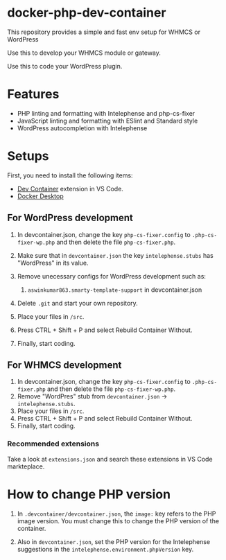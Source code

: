 # docker-php-dev-container

This repository provides a simple and fast env setup for WHMCS or WordPress

Use this to develop your WHMCS module or gateway.

Use this to code your WordPress plugin.

# Features
* PHP linting and formatting with Intelephense and php-cs-fixer
* JavaScript linting and formatting with ESlint and Standard style
* WordPress autocompletion with Intelephense

# Setups

First, you need to install the following items:
* [Dev Container](https://marketplace.visualstudio.com/items?itemName=ms-vscode-remote.remote-containers) extension in VS Code.
* [Docker Desktop](https://www.docker.com/products/docker-desktop/)

## For WordPress development

1. In devcontainer.json, change the key `php-cs-fixer.config` to `.php-cs-fixer-wp.php` and then delete the file `php-cs-fixer.php`.

2. Make sure that in `devcontainer.json` the key `intelephense.stubs` has "WordPress" in its value.
3. Remove unecessary configs for WordPress development such as:
   1. `aswinkumar863.smarty-template-support` in devcontainer.json
4. Delete `.git` and start your own repository.
5. Place your files in `/src`.
6. Press CTRL + Shift + P and select Rebuild Container Without.
7. Finally, start coding.

## For WHMCS development
1. In devcontainer.json, change the key `php-cs-fixer.config` to `.php-cs-fixer.php` and then delete the file `php-cs-fixer-wp.php`.
2. Remove "WordPres" stub from `devcontainer.json` -> `intelephense.stubs`.
3. Place your files in `/src`.
4. Press CTRL + Shift + P and select Rebuild Container Without.
5. Finally, start coding.

### Recommended extensions

Take a look at `extensions.json` and search these extensions in VS Code markteplace.

# How to change PHP version
1. In `.devcontainer/devcontainer.json`, the `image:` key refers to the PHP image version. You must change this to change the PHP version of the container.

2. Also in `devcontainer.json`, set the PHP version for the Intelephense suggestions in the `intelephense.environment.phpVersion` key.
